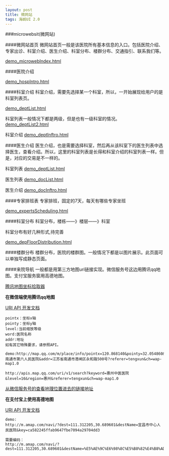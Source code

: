 ```yaml
---
layout: post
title: 微网站
tags: 海鹚UI 2.0
---
```


###microwebsit(微网站)

####微网站首页
微网站首页一般是该医院所有基本信息的入口。包括医院介绍、专家出诊、科室介绍、医生介绍、科室分布、楼群分布、交通指引、联系我们等。

[demo_microwebIndex.html](http://uat.gzhc365.com/html/module/hosinf/html/hospInf.html)

####医院介绍


[demo_hospIntro.html](http://uat.gzhc365.com/html/module/hosinf/html/hospInf.html)


####科室介绍
科室介绍，需要先选择某一个科室，所以，一开始展现给用户的是科室列表页。

[demo_deptList.html](http://uat.gzhc365.com/html/module/hosinf/html/deptList.html)

科室列表一般情况下都是两级，但是也有一级科室的情况。
[demo_deptList2.html](http://uat.gzhc365.com/html/module/hosinf/html/deptList2.html)

科室介绍
[demo_deptInftro.html](http://uat.gzhc365.comejbs/html/module/hosinf/html/deptInftro.html)

####医生介绍
医生介绍，也是需要选择科室，然后再从该科室下的医生列表中选择医生，查看介绍。所以，这里的科室列表是长得和科室介绍的科室列表一样。但是，对应的交易是不一样的。

科室列表 [demo_deptList.html](http://uat.gzhc365.com/html/module/hosinf/html/deptList.html)
 
医生列表 [demo_docList.html](http://uat.gzhc365.com/html/module/hosinf/html/docList.html)

医生介绍 [demo_docInftro.html](http://uat.gzhc365.com/html/module/hosinf/html/docInftro.html)

####专家排班表
专家排班，固定的7天，每天有哪些专家坐班

[demo_expertsScheduling.html](http://uat.gzhc365.com/html/module/hosinf/html/expertsScheduling.html)

####科室分布
科室分布，楼栋——》楼层——》科室

科室分布有好几种形式,待完善

[demo_depFloorDistribution.html](http://uat.gzhc365.com/html/module/hosinf/html/depFloorDistribution.html)

####楼群分布
楼群分布，医院的楼群图。一般情况下都是以图片展示。此页面可以单独写成静态页面。

####来院导航
一般都是用第三方地图uri链接实现。微信服务号这边用腾讯qq地图。支付宝服务窗用高德地图。

[腾讯地图坐标拾取器](http://api.map.soso.com/doc_v2/tooles/picker.html)

**在微信端使用腾讯qq地图**

[URI API 开发文档]( http://lbs.qq.com/uri_v1/guide.html)

   
    pointx：坐标x轴
    pointy：坐标y轴
    level:当前缩放等级
    word:医院名称
    addr:地址
    如有其它特殊要求，请参照API。

    demo:http://map.qq.com/m/place/info/pointx=120.868140&pointy=32.054860&level=16&word=南通市第六人民医院&addr=江苏省南通市港闸区永和路500号?referer=tengxun&ch=wap-map1.0

    http://apis.map.qq.com/uri/v1/search?keyword=惠州中医医院&level=16&region=惠州&referer=tengxun&ch=wap-map1.0

[从微信服务号的查看地理位置进去的链接地址](http://map.qq.com/m/place/info/pointx=113.588764&pointy=24.790812&level=16&word=%E7%B2%A4%E5%8C%97%E4%BA%BA%E6%B0%91%E5%8C%BB%E9%99%A2&addr=%E4%B8%AD%E5%9B%BD%E5%B9%BF%E4%B8%9C%E7%9C%81%E9%9F%B6%E5%85%B3%E5%B8%82%E6%AD%A6%E6%B1%9F%E5%8C%BA%E6%83%A0%E6%B0%91%E5%8D%97%E8%B7%AF151%E5%8F%B7?from=wap-map1.0&referer=weixinmp_profile)


**在支付宝上使用高德地图**

[URI API 开发文档](http://lbs.amap.com/smart/lightmap/guide-2/summary/
)

    demo:
    http://m.amap.com/navi/?dest=111.312205,30.689601&destName=宜昌市中心人民医院&key=ca582245ffab9647fbe7094a29704dd3

    需要编码：
    http://m.amap.com/navi/?dest=111.312205,30.689601&destName=%E5%AE%9C%E6%98%8C%E5%B8%82%E4%B8%AD%E5%BF%83%E4%BA%BA%E6%B0%91%E5%8C%BB%E9%99%A2&key=ca582245ffab9647fbe7094a29704dd3


